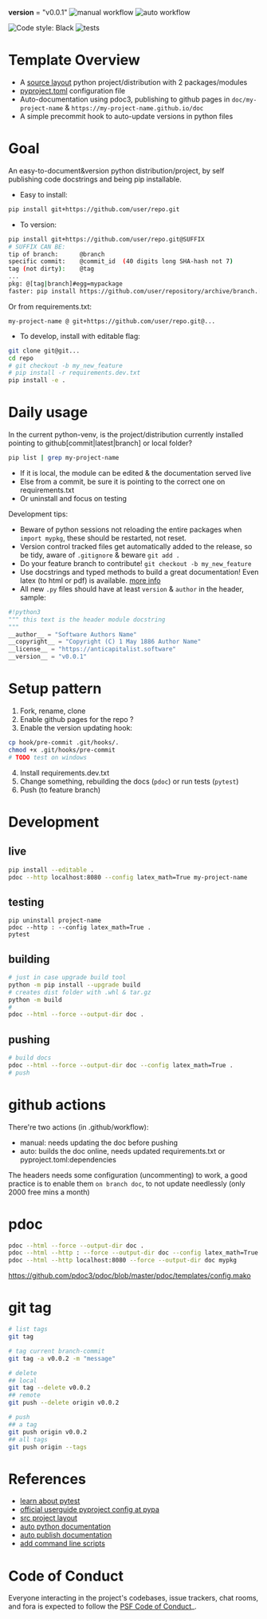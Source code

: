 __version__ = "v0.0.1"
![manual workflow](https://github.com/github/docs/actions/workflows/manual.yml/badge.svg)
![auto workflow](https://github.com/github/docs/actions/workflows/auto.yml/badge.svg)

![Code style: Black](https://img.shields.io/badge/code%20style-black-000000.svg?link=https://github.com/psf/black)
![tests](https://github.com/pypa/setuptools/workflows/tests/badge.svg?link=https://github.com/pypa/setuptools/actions?query=workflow%3A%22tests%22)

# Template Overview

* A [source layout][src-layout] python project/distribution with 2 packages/modules
* [pyproject.toml][pyproject_config] configuration file
* Auto-documentation using pdoc3, publishing to github pages in `doc/my-project-name` & `https://my-project-name.github.io/doc`
* A simple precommit hook to auto-update versions in python files

# Goal

An easy-to-document&version python distribution/project, by self publishing code docstrings and being pip installable.

* Easy to install:
```bash
pip install git+https://github.com/user/repo.git
```

* To version:
```bash
pip install git+https://github.com/user/repo.git@SUFFIX
# SUFFIX CAN BE:
tip of branch:      @branch
specific commit:    @commit_id  (40 digits long SHA-hash not 7)
tag (not dirty):    @tag
...
pkg: @[tag|branch]#egg=mypackage
faster: pip install https://github.com/user/repository/archive/branch.[zip|wheel]
```
Or from requirements.txt:
```
my-project-name @ git+https://github.com/user/repo.git@...
```

* To develop, install with editable flag:
```bash
git clone git@git...
cd repo
# git checkout -b my_new_feature
# pip install -r requirements.dev.txt
pip install -e .
```

# Daily usage 

In the current python-venv, is the project/distribution currently installed pointing to github[commit|latest|branch] or local folder?
```bash
pip list | grep my-project-name
```
* If it is local, the module can be edited & the documentation served live
* Else from a commit, be sure it is pointing to the correct one on requirements.txt
* Or uninstall and focus on testing

Development tips:
* Beware of python sessions not reloading the entire packages when `import mypkg`, these should be restarted, not reset.
* Version control tracked files get automatically added to the release, so be tidy, aware of `.gitignore` & beware `git add .`
* Do your feature branch to contribute! `git checkout -b my_new_feature`
* Use docstrings and typed methods to build a great documentation! Even latex (to html or pdf) is available. [more info](https://pdoc3.github.io/pdoc/doc/pdoc/#what-objects-are-documented)
* All new `.py` files should have at least `version` & `author` in the header, sample:
```python
#!python3
""" this text is the header module docstring
"""
__author__ = "Software Authors Name"
__copyright__ = "Copyright (C) 1 May 1886 Author Name"
__license__ = "https://anticapitalist.software"
__version__ = "v0.0.1"
```

# Setup pattern

1. Fork, rename, clone
2. Enable github pages for the repo ?
3. Enable the version updating hook:
```bash
cp hook/pre-commit .git/hooks/.
chmod +x .git/hooks/pre-commit
# TODO test on windows
```
4. Install requirements.dev.txt
5. Change something, rebuilding the docs (`pdoc`) or run tests (`pytest`)
6. Push (to feature branch)

# Development

## live
```bash
pip install --editable .
pdoc --http localhost:8080 --config latex_math=True my-project-name
```
## testing
```
pip uninstall project-name
pdoc --http : --config latex_math=True .
pytest
```
## building
```bash
# just in case upgrade build tool
python -m pip install --upgrade build
# creates dist folder with .whl & tar.gz
python -m build
# 
pdoc --html --force --output-dir doc .
```
## pushing
```bash
# build docs 
pdoc --html --force --output-dir doc --config latex_math=True .
# push
```
# github actions
There're two actions (in .github/workflow):

* manual: needs updating the doc before pushing  
* auto: builds the doc online, needs updated requirements.txt or pyproject.toml:dependencies  

The headers needs some configuration (uncommenting) to work, a good practice is to enable them `on branch doc`, to not update needlessly (only 2000 free mins a month)

# pdoc
```bash
pdoc --html --force --output-dir doc .
pdoc --html --http : --force --output-dir doc --config latex_math=True .
pdoc --html --http localhost:8080 --force --output-dir doc mypkg
```
https://github.com/pdoc3/pdoc/blob/master/pdoc/templates/config.mako

# git tag
```bash
# list tags
git tag

# tag current branch-commit
git tag -a v0.0.2 -m "message"

# delete 
## local
git tag --delete v0.0.2
## remote
git push --delete origin v0.0.2

# push 
## a tag
git push origin v0.0.2
## all tags
git push origin --tags
```

# References
* [learn about pytest][pytest]
* [official userguide pyproject config at pypa][pyproject_config]  
* [src project layout][src-layout]  
* [auto python documentation][auto-document]  
* [auto publish documentation][auto-publish-docs]  
* [add command line scripts][cli-scripts]  

# Code of Conduct

Everyone interacting in the project's codebases, issue trackers,
chat rooms, and fora is expected to follow the
[PSF Code of Conduct](https://www.python.org/psf/conduct/)_.

[pyproject_config]: https://setuptools.pypa.io/en/latest/userguide/pyproject_config.html
[src-layout]: https://setuptools.pypa.io/en/latest/userguide/package_discovery.html#src-layout
[cli-scripts]: https://setuptools.pypa.io/en/latest/userguide/entry_point.html
[auto-document]: https://pdoc3.github.io/pdoc
[auto-publish-docs]: https://github.com/mitmproxy/pdoc/blob/main/.github/workflows/docs.yml
[pytest]: https://docs.pytest.org/en/latest/getting-started.html
